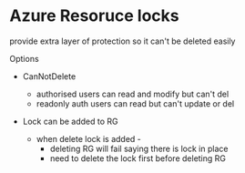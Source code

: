 # Azure Resoruce locks

provide extra layer of protection so it can't be deleted easily

Options
* CanNotDelete
    * authorised users can read and modify but can't del
    * readonly auth users can read but can't update or del


* Lock can be added to RG
    * when delete lock is added - 
        * deleting RG will fail saying there is lock in place
        * need to delete the lock first before deleting RG